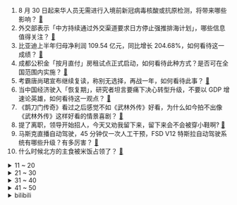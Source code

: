 1. 8 月 30 日起来华人员无需进行入境前新冠病毒核酸或抗原检测，将带来哪些影响？ [:link:](https://www.zhihu.com/question/619510205)
2. 外交部表示「中方持续通过外交渠道要求日方停止强推排海计划」，哪些信息值得关注？ [:link:](https://www.zhihu.com/question/619515697)
3. 比亚迪上半年归母净利润 109.54 亿元，同比增长 204.68%，如何看待这一成绩？ [:link:](https://www.zhihu.com/question/619560201)
4. 成都公积金「按月直付」房租试点正式启动，如何看待此种方式？是否可在全国范围内实施？ [:link:](https://www.zhihu.com/question/619493261)
5. 考霸唐尚珺宣布继续复读，称别无选择，再战一年，如何看待此事？ [:link:](https://www.zhihu.com/question/619463682)
6. 当中国经济驶入「恢复期」，研究者坦言要痛下决心转型升级，不要以 GDP 增速论英雄，如何看待这一观点？ [:link:](https://www.zhihu.com/question/619484891)
7. 《鹊刀门传奇》看过之后感觉不如《武林外传》好看，为什么如今拍不出像《武林外传》这样好看的情景喜剧？ [:link:](https://www.zhihu.com/question/618929345)
8. 提了离职，领导开始招人，今天又劝我留下来，留下来会不会被穿小鞋啊? [:link:](https://www.zhihu.com/question/619502637)
9. 马斯克直播自动驾驶，45 分钟仅一次人工干预，FSD V12 特斯拉自动驾驶系统有哪些升级？有多厉害？ [:link:](https://www.zhihu.com/question/619544346)
10. 什么时候北方的主食被米饭占领了？ [:link:](https://www.zhihu.com/question/618113147)
<details>
<summary>11 ~ 20</summary>

11. 如果死神、火影、海贼王三个世界打起来了，谁会赢？ [:link:](https://www.zhihu.com/question/413084513)
12. 中午两个半小时空档，你是用来健身还是午休？ [:link:](https://www.zhihu.com/question/618560610)
13. 武汉三镇官方「9 月 1 日起投资人将停止对三镇俱乐部投入资金，俱乐部正积极自救」，哪些信息值得关注？ [:link:](https://www.zhihu.com/question/619523150)
14. C 罗接受测谎仪挑战，被问是否愿用所有欧冠换世界杯冠军，你猜他会如何选择？ [:link:](https://www.zhihu.com/question/619483797)
15. 8 月 28 日，A 股开盘跳涨 5 % ，证券公司板块几乎全线涨停。如何解读 A 股这一反应？ [:link:](https://www.zhihu.com/question/619477845)
16. 8 月底国内有什么适合游玩的地方，预算 5 千左右？ [:link:](https://www.zhihu.com/question/612676497)
17. 2023 年男篮世界杯，中国 69:89 南苏丹遭遇两连败，李凯尔 22+5，如何评价本场比赛？ [:link:](https://www.zhihu.com/question/619514939)
18. 骑行这项爱好给你带来了什么？ [:link:](https://www.zhihu.com/question/618020195)
19. 2023 年你买到的跑鞋里边，穿着率最高的那款跑鞋能推荐一下吗？ [:link:](https://www.zhihu.com/question/617459072)
20. 在你的老家，早餐都吃什么？ [:link:](https://www.zhihu.com/question/619125040)
</details>
<details>
<summary>21 ~ 30</summary>

21. 为啥内行人都告诉我 SSD 固态硬盘别分区? [:link:](https://www.zhihu.com/question/616286931)
22. 日本核污染水排海，还能去日本或国内沿海城市旅游吗？含核污染水的海水是否会对身体有危害？ [:link:](https://www.zhihu.com/question/619081165)
23. 2023赛季F1荷兰大奖赛维斯塔潘追平记录九连冠，阿隆索第二，加斯利第三，如何评价这场比赛？ [:link:](https://www.zhihu.com/question/619416484)
24. 到底为什么不建议使用SELECT * ？ [:link:](https://www.zhihu.com/question/618678198)
25. 长期跑步可以带来哪些好处？ [:link:](https://www.zhihu.com/question/619232028)
26. 对于《群星》有什么有趣的想法想做成MOD或DLC？ [:link:](https://www.zhihu.com/question/288467117)
27. 8 月 28 日沪指高开回落涨 1.13%，北向资金净卖出超 80 亿，如何看待今日行情？ [:link:](https://www.zhihu.com/question/619470443)
28. 高中导数题真的是有天赋的人做出来的吗？ [:link:](https://www.zhihu.com/question/389884440)
29. 黑格尔的科学知识水平是什么档次？ [:link:](https://www.zhihu.com/question/618897197)
30. 报告显示我国网民规模达 10.79 亿人，短视频用户规模达 10.26 亿人，哪些信息值得关注？ [:link:](https://www.zhihu.com/question/619502802)
</details>
<details>
<summary>31 ~ 40</summary>

31. 如何评价AMD在8月25日发布的RX 7800XT和RX 7700XT显卡？ [:link:](https://www.zhihu.com/question/619217924)
32. 2023 年羽毛球世锦赛，中国队 1 金 1 银 4 铜收官，如何评价他们的表现？ [:link:](https://www.zhihu.com/question/619474888)
33. 赵本山新剧《鹊刀门传奇》中有哪些让人捧腹大笑的片段？ [:link:](https://www.zhihu.com/question/618377703)
34. INTP的天赋是什么？ [:link:](https://www.zhihu.com/question/619183297)
35. 为什么电车里的冷气系统不消耗太多能源？ [:link:](https://www.zhihu.com/question/619098204)
36. 如何评价电视剧《一路朝阳》中李慕嘉的消费观？ [:link:](https://www.zhihu.com/question/619285289)
37. 男篮世界杯，中国男篮大比分输南苏丹队，说明了什么？ [:link:](https://www.zhihu.com/question/619528637)
38. 一次去男朋友家吃饭，他妈妈在饭桌上说，「我儿子就是太老实我总怕他被小姑娘骗」，要怎么回复呢？ [:link:](https://www.zhihu.com/question/618569270)
39. 手机可能取代电脑吗？ [:link:](https://www.zhihu.com/question/618297865)
40. 为什么公司需要产品经理这个岗位？ [:link:](https://www.zhihu.com/question/558325043)
</details>
<details>
<summary>41 ~ 50</summary>

41. 分享一个你家宠物百吃而不厌的「宠物零食」？ [:link:](https://www.zhihu.com/question/614475075)
42. 男生如何利用秋天好好护肤，让皮肤变得又白又干净？ [:link:](https://www.zhihu.com/question/615983458)
43. 假如知道自己 40 岁时会离婚，从现在起你会怎么做？亲密关系的「厚度」更重要还是「长度」更重要？ [:link:](https://www.zhihu.com/question/617928154)
44. 宇宙的真相是什么？ [:link:](https://www.zhihu.com/question/456518374)
45. 奥卡姆剃刀理论是科学吗，或者说，奥卡姆剃刀理论能不能用来明确地判定一个理论是对的还是错的？ [:link:](https://www.zhihu.com/question/66077869)
46. 为什么很多体操运动员退役后会胖很多？ [:link:](https://www.zhihu.com/question/36391937)
47. 工作特别忙的运动小白，建议选哪些运动健身项目? [:link:](https://www.zhihu.com/question/618521438)
48. 王霜首度回应世界杯争议言论，「没在意网上说什么，就是自己真实感受，我没有说错」，如何看待她的观点？ [:link:](https://www.zhihu.com/question/619483383)
49. 直接将系统盘卸下安装到其他计算机能否实现完整的系统迁移？ [:link:](https://www.zhihu.com/question/617099541)
50. 如果看待《代号：无限大》和原神首曝PV上线时的舆论差异？ [:link:](https://www.zhihu.com/question/619218246)
</details><details>
<summary>bilibili</summary>

</details>